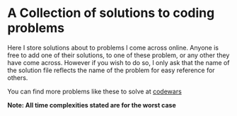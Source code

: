 # A Collection of solutions to coding problems

Here I store solutions about to problems I come across online. Anyone is free to
add one of their solutions, to one of these problem, or any other they have come
across. However if you wish to do so, I only ask that the name of the solution
file reflects the name of the problem for easy reference for others.

You can find more problems like these to solve at
[codewars](https://www.codewars.com)

**Note: All time complexities stated are for the worst case**
